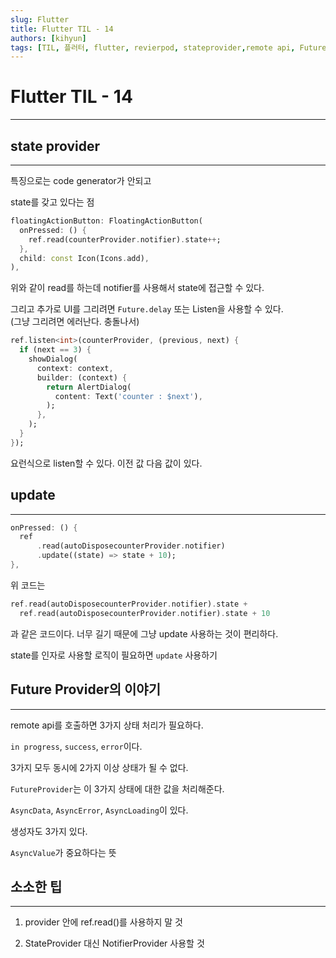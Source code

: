 ```yaml
---
slug: Flutter
title: Flutter TIL - 14
authors: [kihyun]
tags: [TIL, 플러터, flutter, revierpod, stateprovider,remote api, FutureProvider]
---
```


# Flutter TIL - 14
---

## state provider
---

특징으로는 code generator가 안되고

state를 갖고 있다는 점

```dart
floatingActionButton: FloatingActionButton(
  onPressed: () {
    ref.read(counterProvider.notifier).state++;
  },
  child: const Icon(Icons.add),
),
```

위와 같이 read를 하는데 notifier를 사용해서 state에 접근할 수 있다.

그리고 추가로 UI를 그리려면 `Future.delay` 또는 Listen을 사용할 수 있다.  
(그냥 그리려면 에러난다. 충돌나서)

```dart
ref.listen<int>(counterProvider, (previous, next) {
  if (next == 3) {
    showDialog(
      context: context,
      builder: (context) {
        return AlertDialog(
          content: Text('counter : $next'),
        );
      },
    );
  }
});
```

요런식으로 listen할 수 있다. 이전 값 다음 값이 있다.

## update
---

```dart
onPressed: () {
  ref
      .read(autoDisposecounterProvider.notifier)
      .update((state) => state + 10);
},
```

위 코드는

```dart
ref.read(autoDisposecounterProvider.notifier).state + 
  ref.read(autoDisposecounterProvider.notifier).state + 10
```

과 같은 코드이다. 너무 길기 때문에 그냥 update 사용하는 것이 편리하다.

state를 인자로 사용할 로직이 필요하면 `update` 사용하기

## Future Provider의 이야기
---

remote api를 호출하면 3가지 상태 처리가 필요하다.

`in progress`, `success`, `error`이다.

3가지 모두 동시에 2가지 이상 상태가 될 수 없다.

`FutureProvider`는 이 3가지 상태에 대한 값을 처리해준다.

`AsyncData`, `AsyncError`, `AsyncLoading`이 있다.

생성자도 3가지 있다.

`AsyncValue`가 중요하다는 뜻

## 소소한 팁
---

1. provider 안에 ref.read()를 사용하지 말 것

2. StateProvider 대신 NotifierProvider 사용할 것
